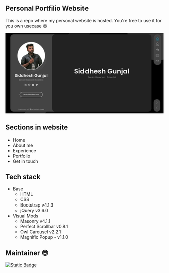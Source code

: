 ## Personal Portfilio Website

This is a repo where my personal website is hosted. You're free to use it for you own usecase :smiley:

![Home Page image](img/meta_image.png)

## Sections in website
- Home
- About me
- Experience
- Portfolio
- Get in touch

## Tech stack
- Base
	- HTML
	- CSS
	- Bootstrap v4.1.3
	- jQuery v3.6.0
- Visual Mods
	- Masonry v4.1.1
	- Perfect Scrollbar v0.8.1
	- Owl Carousel v2.2.1
	- Magnific Popup - v1.1.0

## Maintainer :sunglasses:
[<img alt="Static Badge" src="https://img.shields.io/badge/my_website-click_to_visit-informational?style=for-the-badge&logo=googlechrome&logoColor=white&color=black">][portfolio]

<!-- links -->
[portfolio]: https://siddheshgunjal.github.io